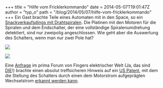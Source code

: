 +++
title = "Hilfe vom Fricklerkommando"
date = 2014-05-07T19:01:47Z
author = "typ_o"
path = "/blog/2014/05/07/hilfe-vom-fricklerkommando"
+++
Ein Gast brachte Teile eines Automaten mit in den Space, so ein
[Snackverkaufsdings mit
Drahtspiralen](http://image.channeladvisor.de/128021/8874d09f54c8f9aca8eba758928aed09.jpg).
Die Platinen mit den Motoren für die Spiralen und dem Endschalter, der
eine vollständige Spiralenumdrehung detektiert, sind nur zweipolig
angeschlossen. Wie geht aber die Auswertung des Schalters, wenn man nur
zwei Pole hat?

[![](https://flipdot.org/blog/uploads/automat02.serendipityThumb.jpeg)](https://flipdot.org/blog/uploads/automat02.jpeg)

[![](https://flipdot.org/blog/uploads/automat01.serendipityThumb.jpeg)](https://flipdot.org/blog/uploads/automat01.jpeg)

Eine
[Anfrage](http://www.fingers-welt.de/phpBB/viewtopic.php?f=14&t=1881) im
prima Forum von Fingers elektrischer Welt (Ja, das sind
[DIE](https://flipdot.org/blog/index.php?/archives/40-Frickel-Punk.html)\!)
brachte einen absolut treffsicheren Hinweis auf ein [US
Patent](https://www.google.com/patents/US4458187), mit dem die Stellung
des Schalters durch einen dem Motorstrom aufgeprägten Wechselstrom
[erkannt werden
kann](http://patentimages.storage.googleapis.com/pages/US4458187-6.png).
